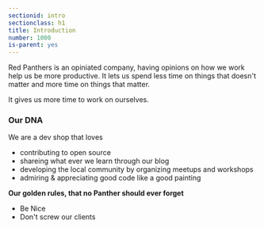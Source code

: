 ```yaml
---
sectionid: intro
sectionclass: h1
title: Introduction
number: 1000
is-parent: yes
---
```


Red Panthers is an opiniated company,
having opinions on how we work help us be more productive.
It lets us spend less time on things that doesn't matter
and more time on things that matter.

It gives us more time to work on ourselves.


### Our DNA

We are a dev shop that loves

* contributing to open source
* shareing what ever we learn through our blog
* developing the local community by organizing meetups and workshops
* admiring & appreciating good code like a good painting


**Our golden rules, that no Panther should ever forget**

* Be Nice
* Don't screw our clients

